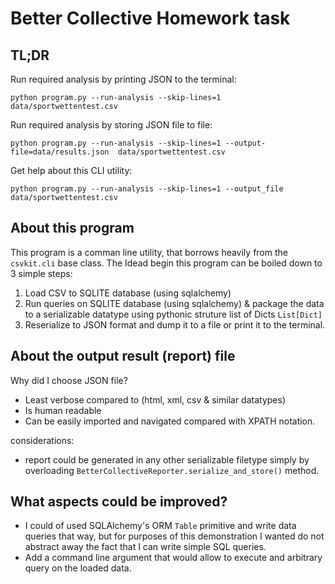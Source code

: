 # Better Collective Homework task

## TL;DR

Run required analysis by printing JSON to the terminal:

    python program.py --run-analysis --skip-lines=1 data/sportwettentest.csv

Run required analysis by storing JSON file to file:

    python program.py --run-analysis --skip-lines=1 --output-file=data/results.json  data/sportwettentest.csv

Get help about this CLI utility:

    python program.py --run-analysis --skip-lines=1 --output_file data/sportwettentest.csv

## About this program

This program is a comman line utility, that borrows heavily from the `csvkit.cli` base class.
The Idead begin this program can be boiled down to 3 simple steps:

1. Load CSV to SQLITE database (using sqlalchemy)
2. Run queries on SQLITE database (using sqlalchemy) & package the data to a
   serializable datatype using pythonic struture  list of Dicts `List[Dict]`
3. Reserialize to JSON format and dump it to a file or print it to the terminal.

## About the output result (report)  file

Why did I choose JSON file?

* Least verbose compared to (html, xml, csv & similar datatypes) 
* Is human readable
* Can be easily imported and navigated compared with XPATH notation.

considerations:

* report could be generated in any other serializable filetype simply by
    overloading `BetterCollectiveReporter.serialize_and_store()` method.
 
## What aspects could be improved?

* I could of used SQLAlchemy's ORM `Table` primitive and write data queries that way, but for purposes of this
demonstration I wanted do not abstract away the fact that I can write simple SQL
queries.
* Add a command line argument that would allow to execute and arbitrary query on
    the loaded data.

